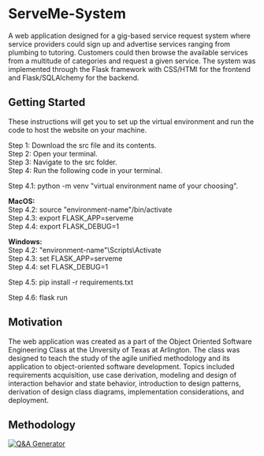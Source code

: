 # ServeMe-System
A web application designed for a gig-based service request system where service providers could sign up and advertise services ranging from plumbing to tutoring. Customers could then browse the available services from a multitude of categories and request a given service. The system was implemented through the Flask framework with CSS/HTMl for the frontend and Flask/SQLAlchemy for the backend.

## Getting Started

These instructions will get you to set up the virtual environment and run the code to host the website on your machine.

Step 1: Download the src file and its contents.\
Step 2: Open your terminal.\
Step 3: Navigate to the src folder.\
Step 4: Run the following code in your terminal.

Step 4.1: python -m venv "virtual environment name of your choosing".
  
**MacOS:**\
Step 4.2: source "environment-name"/bin/activate\
Step 4.3: export FLASK_APP=serveme\
Step 4.4: export FLASK_DEBUG=1
 
**Windows:**\
Step 4.2: "environment-name"\Scripts\Activate\
Step 4.3: set FLASK_APP=serveme\
Step 4.4: set FLASK_DEBUG=1

Step 4.5: pip install -r requirements.txt

Step 4.6: flask run

## Motivation
The web application was created as a part of the Object Oriented Software Engineering Class at the Unversity of Texas at Arlington. The class was designed to teach the study of the agile unified methodology and its application to object-oriented software development. Topics included requirements acquisition, use case derivation, modeling and design of interaction behavior and state behavior, introduction to design patterns, derivation of design class diagrams, implementation considerations, and deployment.

## Methodology
[![Q&A Generator](https://imgur.com/a/2B2crM1.png)](https://youtu.be/dkMBMAiCnqs "Q&A Generator Report")

